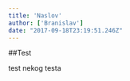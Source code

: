 ```yaml
---
title: 'Naslov'
author: ['Branislav']
date: "2017-09-18T23:19:51.246Z"
---
```


##Test

test nekog testa